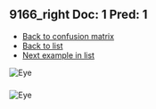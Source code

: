## 9166_right Doc: 1 Pred: 1
- [Back to confusion matrix](https://github.com/juliandewit/kaggle_retinopathy/blob/master/matrix.md)
- [Back to list](https://github.com/juliandewit/kaggle_retinopathy/blob/master/lists/11/list.md)
- [Next example in list](https://github.com/juliandewit/kaggle_retinopathy/blob/master/lists/11/92/9200_right.md)

![Eye](https://retinopaty.blob.core.windows.net/size1024/9166_right_1.jpeg)

### 

![Eye]()
